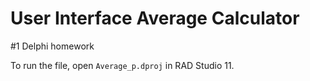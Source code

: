 # User Interface Average Calculator

#1 Delphi homework

To run the file, open ``Average_p.dproj`` in RAD Studio 11. 
